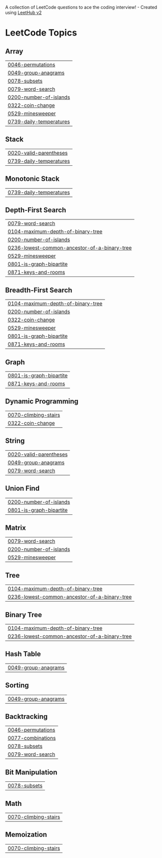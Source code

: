 A collection of LeetCode questions to ace the coding interview! - Created using [LeetHub v2](https://github.com/arunbhardwaj/LeetHub-2.0)
<!---LeetCode Topics Start-->
# LeetCode Topics
## Array
|  |
| ------- |
| [0046-permutations](https://github.com/cherryiJuice/leet_code/tree/master/0046-permutations) |
| [0049-group-anagrams](https://github.com/cherryiJuice/leet_code/tree/master/0049-group-anagrams) |
| [0078-subsets](https://github.com/cherryiJuice/leet_code/tree/master/0078-subsets) |
| [0079-word-search](https://github.com/cherryiJuice/leet_code/tree/master/0079-word-search) |
| [0200-number-of-islands](https://github.com/cherryiJuice/leet_code/tree/master/0200-number-of-islands) |
| [0322-coin-change](https://github.com/cherryiJuice/leet_code/tree/master/0322-coin-change) |
| [0529-minesweeper](https://github.com/cherryiJuice/leet_code/tree/master/0529-minesweeper) |
| [0739-daily-temperatures](https://github.com/cherryiJuice/leet_code/tree/master/0739-daily-temperatures) |
## Stack
|  |
| ------- |
| [0020-valid-parentheses](https://github.com/cherryiJuice/leet_code/tree/master/0020-valid-parentheses) |
| [0739-daily-temperatures](https://github.com/cherryiJuice/leet_code/tree/master/0739-daily-temperatures) |
## Monotonic Stack
|  |
| ------- |
| [0739-daily-temperatures](https://github.com/cherryiJuice/leet_code/tree/master/0739-daily-temperatures) |
## Depth-First Search
|  |
| ------- |
| [0079-word-search](https://github.com/cherryiJuice/leet_code/tree/master/0079-word-search) |
| [0104-maximum-depth-of-binary-tree](https://github.com/cherryiJuice/leet_code/tree/master/0104-maximum-depth-of-binary-tree) |
| [0200-number-of-islands](https://github.com/cherryiJuice/leet_code/tree/master/0200-number-of-islands) |
| [0236-lowest-common-ancestor-of-a-binary-tree](https://github.com/cherryiJuice/leet_code/tree/master/0236-lowest-common-ancestor-of-a-binary-tree) |
| [0529-minesweeper](https://github.com/cherryiJuice/leet_code/tree/master/0529-minesweeper) |
| [0801-is-graph-bipartite](https://github.com/cherryiJuice/leet_code/tree/master/0801-is-graph-bipartite) |
| [0871-keys-and-rooms](https://github.com/cherryiJuice/leet_code/tree/master/0871-keys-and-rooms) |
## Breadth-First Search
|  |
| ------- |
| [0104-maximum-depth-of-binary-tree](https://github.com/cherryiJuice/leet_code/tree/master/0104-maximum-depth-of-binary-tree) |
| [0200-number-of-islands](https://github.com/cherryiJuice/leet_code/tree/master/0200-number-of-islands) |
| [0322-coin-change](https://github.com/cherryiJuice/leet_code/tree/master/0322-coin-change) |
| [0529-minesweeper](https://github.com/cherryiJuice/leet_code/tree/master/0529-minesweeper) |
| [0801-is-graph-bipartite](https://github.com/cherryiJuice/leet_code/tree/master/0801-is-graph-bipartite) |
| [0871-keys-and-rooms](https://github.com/cherryiJuice/leet_code/tree/master/0871-keys-and-rooms) |
## Graph
|  |
| ------- |
| [0801-is-graph-bipartite](https://github.com/cherryiJuice/leet_code/tree/master/0801-is-graph-bipartite) |
| [0871-keys-and-rooms](https://github.com/cherryiJuice/leet_code/tree/master/0871-keys-and-rooms) |
## Dynamic Programming
|  |
| ------- |
| [0070-climbing-stairs](https://github.com/cherryiJuice/leet_code/tree/master/0070-climbing-stairs) |
| [0322-coin-change](https://github.com/cherryiJuice/leet_code/tree/master/0322-coin-change) |
## String
|  |
| ------- |
| [0020-valid-parentheses](https://github.com/cherryiJuice/leet_code/tree/master/0020-valid-parentheses) |
| [0049-group-anagrams](https://github.com/cherryiJuice/leet_code/tree/master/0049-group-anagrams) |
| [0079-word-search](https://github.com/cherryiJuice/leet_code/tree/master/0079-word-search) |
## Union Find
|  |
| ------- |
| [0200-number-of-islands](https://github.com/cherryiJuice/leet_code/tree/master/0200-number-of-islands) |
| [0801-is-graph-bipartite](https://github.com/cherryiJuice/leet_code/tree/master/0801-is-graph-bipartite) |
## Matrix
|  |
| ------- |
| [0079-word-search](https://github.com/cherryiJuice/leet_code/tree/master/0079-word-search) |
| [0200-number-of-islands](https://github.com/cherryiJuice/leet_code/tree/master/0200-number-of-islands) |
| [0529-minesweeper](https://github.com/cherryiJuice/leet_code/tree/master/0529-minesweeper) |
## Tree
|  |
| ------- |
| [0104-maximum-depth-of-binary-tree](https://github.com/cherryiJuice/leet_code/tree/master/0104-maximum-depth-of-binary-tree) |
| [0236-lowest-common-ancestor-of-a-binary-tree](https://github.com/cherryiJuice/leet_code/tree/master/0236-lowest-common-ancestor-of-a-binary-tree) |
## Binary Tree
|  |
| ------- |
| [0104-maximum-depth-of-binary-tree](https://github.com/cherryiJuice/leet_code/tree/master/0104-maximum-depth-of-binary-tree) |
| [0236-lowest-common-ancestor-of-a-binary-tree](https://github.com/cherryiJuice/leet_code/tree/master/0236-lowest-common-ancestor-of-a-binary-tree) |
## Hash Table
|  |
| ------- |
| [0049-group-anagrams](https://github.com/cherryiJuice/leet_code/tree/master/0049-group-anagrams) |
## Sorting
|  |
| ------- |
| [0049-group-anagrams](https://github.com/cherryiJuice/leet_code/tree/master/0049-group-anagrams) |
## Backtracking
|  |
| ------- |
| [0046-permutations](https://github.com/cherryiJuice/leet_code/tree/master/0046-permutations) |
| [0077-combinations](https://github.com/cherryiJuice/leet_code/tree/master/0077-combinations) |
| [0078-subsets](https://github.com/cherryiJuice/leet_code/tree/master/0078-subsets) |
| [0079-word-search](https://github.com/cherryiJuice/leet_code/tree/master/0079-word-search) |
## Bit Manipulation
|  |
| ------- |
| [0078-subsets](https://github.com/cherryiJuice/leet_code/tree/master/0078-subsets) |
## Math
|  |
| ------- |
| [0070-climbing-stairs](https://github.com/cherryiJuice/leet_code/tree/master/0070-climbing-stairs) |
## Memoization
|  |
| ------- |
| [0070-climbing-stairs](https://github.com/cherryiJuice/leet_code/tree/master/0070-climbing-stairs) |
<!---LeetCode Topics End-->